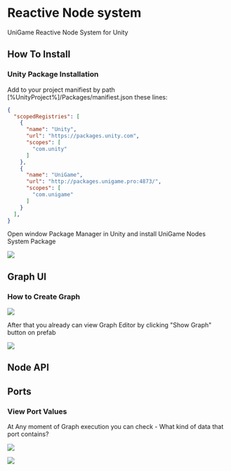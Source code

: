 # Reactive Node system

UniGame Reactive Node System for Unity

## How To Install

### Unity Package Installation

Add to your project manifiest by path [%UnityProject%]/Packages/manifiest.json these lines:

```json
{
  "scopedRegistries": [
    {
      "name": "Unity",
      "url": "https://packages.unity.com",
      "scopes": [
        "com.unity"
      ]
    },
    {
      "name": "UniGame",
      "url": "http://packages.unigame.pro:4873/",
      "scopes": [
        "com.unigame"
      ]
    }
  ],
}
```
Open window Package Manager in Unity and install UniGame Nodes System Package

![](https://i.gyazo.com/d7f2f8e2125814bb1505cffb096642de.png)

## Graph UI

### How to Create Graph

![](https://i.gyazo.com/fbe45b82715d49e1a061fb4038c027da.png)

After that you already can view Graph Editor by clicking "Show Graph" button on prefab

![](https://i.gyazo.com/a3bc4692e2efdd61b73933d21524aa98.png)

## Node API

## Ports

### View Port Values

At Any moment of Graph execution you can check - What kind of data that port contains?

![](https://i.gyazo.com/c86a20973398e57b70e6ee92a9772bf8.png)

![](https://i.gyazo.com/ec2cb313a0a6a8640cbca9122ba6c8b3.png)

